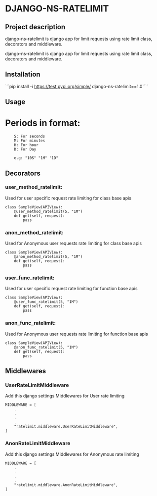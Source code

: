 # DJANGO-NS-RATELIMIT

## Project description
django-ns-ratelimit is django app for limit requests using rate limit class, decorators and middleware.

django-ns-ratelimit is django app for limit requests using rate limit class, decorators and middleware.

## Installation

```pip install -i https://test.pypi.org/simple/ django-ns-ratelimit==1.0````


## Usage

# Periods in format:
```
    S: For seconds
    M: For minutes
    H: For hour
    D: For Day

    e.g: "10S" "1M" "1D"
```

## Decorators
### user_method_ratelimit:
Used for user specific request rate limiting for class base apis

```
class SampleView(APIView):
    @user_method_ratelimit(5, "1M")
    def get(self, request):
        pass
```

### anon_method_ratelimit:
Used for Anonymous user requests rate limiting for class base apis

```
class SampleView(APIView):
    @anon_method_ratelimit(5, "1M")
    def get(self, request):
        pass
```

### user_func_ratelimit:
Used for user specific request rate limiting for function base apis

```
class SampleView(APIView):
    @user_func_ratelimit(5, "1M")
    def get(self, request):
        pass
```

### anon_func_ratelimit:
Used for Anonymous user requests rate limiting for function base apis

```
class SampleView(APIView):
    @anon_func_ratelimit(5, "1M")
    def get(self, request):
        pass
```

## Middlewares

### UserRateLimitMiddleware

Add this django settings Middlewares for User rate limiting
```
MIDDLEWARE = [
    .
    .
    .
    .
    "ratelimit.middleware.UserRateLimitMiddleware",
]
```

### AnonRateLimitMiddleware

Add this django settings Middlewares for Anonymous rate limiting
```
MIDDLEWARE = [
    .
    .
    .
    .
    "ratelimit.middleware.AnonRateLimitMiddleware",
]
```